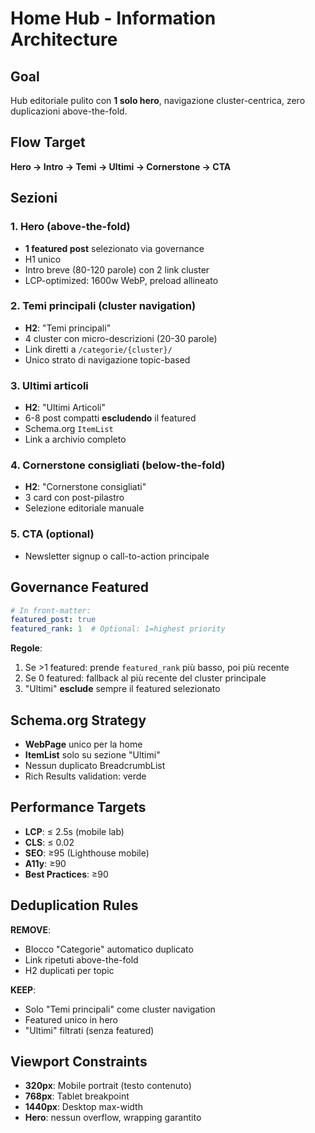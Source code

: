 # Home Hub - Information Architecture

## Goal
Hub editoriale pulito con **1 solo hero**, navigazione cluster-centrica, zero duplicazioni above-the-fold.

## Flow Target
**Hero → Intro → Temi → Ultimi → Cornerstone → CTA**

## Sezioni

### 1. Hero (above-the-fold)
- **1 featured post** selezionato via governance
- H1 unico
- Intro breve (80-120 parole) con 2 link cluster
- LCP-optimized: 1600w WebP, preload allineato

### 2. Temi principali (cluster navigation)
- **H2**: "Temi principali" 
- 4 cluster con micro-descrizioni (20-30 parole)
- Link diretti a `/categorie/{cluster}/`
- Unico strato di navigazione topic-based

### 3. Ultimi articoli
- **H2**: "Ultimi Articoli"
- 6-8 post compatti **escludendo** il featured
- Schema.org `ItemList`
- Link a archivio completo

### 4. Cornerstone consigliati (below-the-fold)
- **H2**: "Cornerstone consigliati"  
- 3 card con post-pilastro
- Selezione editoriale manuale

### 5. CTA (optional)
- Newsletter signup o call-to-action principale

## Governance Featured

```yaml
# In front-matter:
featured_post: true
featured_rank: 1  # Optional: 1=highest priority
```

**Regole**:
1. Se >1 featured: prende `featured_rank` più basso, poi più recente
2. Se 0 featured: fallback al più recente del cluster principale
3. "Ultimi" **esclude** sempre il featured selezionato

## Schema.org Strategy

- **WebPage** unico per la home
- **ItemList** solo su sezione "Ultimi" 
- Nessun duplicato BreadcrumbList
- Rich Results validation: verde

## Performance Targets

- **LCP**: ≤ 2.5s (mobile lab)
- **CLS**: ≤ 0.02  
- **SEO**: ≥95 (Lighthouse mobile)
- **A11y**: ≥90
- **Best Practices**: ≥90

## Deduplication Rules

**REMOVE**:
- Blocco "Categorie" automatico duplicato
- Link ripetuti above-the-fold
- H2 duplicati per topic

**KEEP**:
- Solo "Temi principali" come cluster navigation
- Featured unico in hero
- "Ultimi" filtrati (senza featured)

## Viewport Constraints

- **320px**: Mobile portrait (testo contenuto)
- **768px**: Tablet breakpoint 
- **1440px**: Desktop max-width
- **Hero**: nessun overflow, wrapping garantito